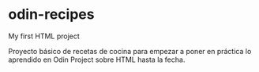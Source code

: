 # odin-recipes
My first HTML project

Proyecto básico de recetas de cocina para empezar a poner en práctica lo aprendido en Odin Project sobre HTML hasta la fecha.
